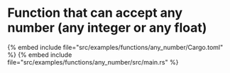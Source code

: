 # Function that can accept any number (any integer or any float)


{% embed include file="src/examples/functions/any_number/Cargo.toml" %}
{% embed include file="src/examples/functions/any_number/src/main.rs" %}


